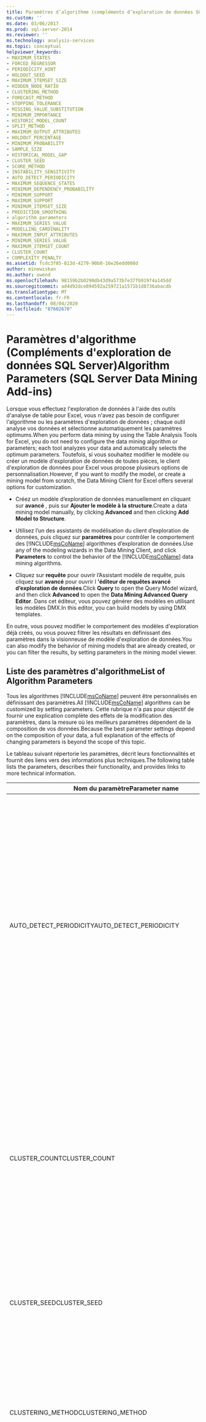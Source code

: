 ```yaml
---
title: Paramètres d’algorithme (compléments d’exploration de données SQL Server) | Microsoft Docs
ms.custom: ''
ms.date: 03/06/2017
ms.prod: sql-server-2014
ms.reviewer: ''
ms.technology: analysis-services
ms.topic: conceptual
helpviewer_keywords:
- MAXIMUM_STATES
- FORCED_REGRESSOR
- PERIODICITY_HINT
- HOLDOUT_SEED
- MAXIMUM_ITEMSET_SIZE
- HIDDEN_NODE_RATIO
- CLUSTERING_METHOD
- FORECAST_METHOD
- STOPPING_TOLERANCE
- MISSING_VALUE_SUBSTITUTION
- MINIMUM_IMPORTANCE
- HISTORIC_MODEL_COUNT
- SPLIT_METHOD
- MAXIMUM_OUTPUT_ATTRIBUTES
- HOLDOUT_PERCENTAGE
- MINIMUM_PROBABILITY
- SAMPLE_SIZE
- HISTORICAL_MODEL_GAP
- CLUSTER_SEED
- SCORE_METHOD
- INSTABILITY_SENSITIVITY
- AUTO_DETECT_PERIODICITY
- MAXIMUM_SEQUENCE_STATES
- MINIMUM_DEPENDENCY_PROBABILITY
- MINIMUM_SUPPORT
- MAXIMUM_SUPPORT
- MINIMUM_ITEMSET_SIZE
- PREDICTION_SMOOTHING
- algorithm parameters
- MAXIMUM_SERIES_VALUE
- MODELLING_CARDINALITY
- MAXIMUM_INPUT_ATTRIBUTES
- MINIMUM_SERIES_VALUE
- MAXIMUM_ITEMSET_COUNT
- CLUSTER_COUNT
- COMPLEXITY_PENALTY
ms.assetid: fcdc3f85-813d-4279-90b0-16e26edd008d
author: minewiskan
ms.author: owend
ms.openlocfilehash: 98159b2b0290db43d9a573b7e37fb919f4a145dd
ms.sourcegitcommit: ad4d92dce894592a259721a1571b1d8736abacdb
ms.translationtype: MT
ms.contentlocale: fr-FR
ms.lasthandoff: 08/04/2020
ms.locfileid: "87602670"
---
```

# <a name="algorithm-parameters-sql-server-data-mining-add-ins"></a><span data-ttu-id="6d49e-102">Paramètres d'algorithme (Compléments d'exploration de données SQL Server)</span><span class="sxs-lookup"><span data-stu-id="6d49e-102">Algorithm Parameters (SQL Server Data Mining Add-ins)</span></span>
  <span data-ttu-id="6d49e-103">Lorsque vous effectuez l'exploration de données à l'aide des outils d'analyse de table pour Excel, vous n'avez pas besoin de configurer l'algorithme ou les paramètres d'exploration de données ; chaque outil analyse vos données et sélectionne automatiquement les paramètres optimums.</span><span class="sxs-lookup"><span data-stu-id="6d49e-103">When you perform data mining by using the Table Analysis Tools for Excel, you do not need to configure the data mining algorithm or parameters; each tool analyzes your data and automatically selects the optimum parameters.</span></span> <span data-ttu-id="6d49e-104">Toutefois, si vous souhaitez modifier le modèle ou créer un modèle d'exploration de données de toutes pièces, le client d'exploration de données pour Excel vous propose plusieurs options de personnalisation.</span><span class="sxs-lookup"><span data-stu-id="6d49e-104">However, if you want to modify the model, or create a mining model from scratch, the Data Mining Client for Excel offers several options for customization.</span></span>  
  
-   <span data-ttu-id="6d49e-105">Créez un modèle d’exploration de données manuellement en cliquant sur **avancé** , puis sur **Ajouter le modèle à la structure**.</span><span class="sxs-lookup"><span data-stu-id="6d49e-105">Create a data mining model manually, by clicking **Advanced** and then clicking **Add Model to Structure**.</span></span>  
  
-   <span data-ttu-id="6d49e-106">Utilisez l’un des assistants de modélisation du client d’exploration de données, puis cliquez sur **paramètres** pour contrôler le comportement des [!INCLUDE[msCoName](../includes/msconame-md.md)] algorithmes d’exploration de données.</span><span class="sxs-lookup"><span data-stu-id="6d49e-106">Use any of the modeling wizards in the Data Mining Client, and click **Parameters** to control the behavior of the [!INCLUDE[msCoName](../includes/msconame-md.md)] data mining algorithms.</span></span>  
  
-   <span data-ttu-id="6d49e-107">Cliquez sur **requête** pour ouvrir l’Assistant modèle de requête, puis cliquez sur **avancé** pour ouvrir l **'éditeur de requêtes avancé d’exploration de données**.</span><span class="sxs-lookup"><span data-stu-id="6d49e-107">Click **Query** to open the Query Model wizard, and then click **Advanced** to open the **Data Mining Advanced Query Editor**.</span></span> <span data-ttu-id="6d49e-108">Dans cet éditeur, vous pouvez générer des modèles en utilisant les modèles DMX.</span><span class="sxs-lookup"><span data-stu-id="6d49e-108">In this editor, you can build models by using DMX templates.</span></span>  
  
 <span data-ttu-id="6d49e-109">En outre, vous pouvez modifier le comportement des modèles d'exploration déjà créés, ou vous pouvez filtrer les résultats en définissant des paramètres dans la visionneuse de modèle d'exploration de données.</span><span class="sxs-lookup"><span data-stu-id="6d49e-109">You can also modify the behavior of mining models that are already created, or you can filter the results, by setting parameters in the mining model viewer.</span></span>  
  
## <a name="list-of-algorithm-parameters"></a><span data-ttu-id="6d49e-110">Liste des paramètres d'algorithme</span><span class="sxs-lookup"><span data-stu-id="6d49e-110">List of Algorithm Parameters</span></span>  
 <span data-ttu-id="6d49e-111">Tous les algorithmes [!INCLUDE[msCoName](../includes/msconame-md.md)] peuvent être personnalisés en définissant des paramètres.</span><span class="sxs-lookup"><span data-stu-id="6d49e-111">All [!INCLUDE[msCoName](../includes/msconame-md.md)] algorithms can be customized by setting parameters.</span></span> <span data-ttu-id="6d49e-112">Cette rubrique n'a pas pour objectif de fournir une explication complète des effets de la modification des paramètres, dans la mesure où les meilleurs paramètres dépendent de la composition de vos données.</span><span class="sxs-lookup"><span data-stu-id="6d49e-112">Because the best parameter settings depend on the composition of your data, a full explanation of the effects of changing parameters is beyond the scope of this topic.</span></span>  
  
 <span data-ttu-id="6d49e-113">Le tableau suivant répertorie les paramètres, décrit leurs fonctionnalités et fournit des liens vers des informations plus techniques.</span><span class="sxs-lookup"><span data-stu-id="6d49e-113">The following table lists the parameters, describes their functionality, and provides links to more technical information.</span></span>  
  
|<span data-ttu-id="6d49e-114">Nom du paramètre</span><span class="sxs-lookup"><span data-stu-id="6d49e-114">Parameter name</span></span>|<span data-ttu-id="6d49e-115">Utilisé dans</span><span class="sxs-lookup"><span data-stu-id="6d49e-115">Used in</span></span>|<span data-ttu-id="6d49e-116">Description</span><span class="sxs-lookup"><span data-stu-id="6d49e-116">Description</span></span>|  
|--------------------|-------------|-----------------|  
|<span data-ttu-id="6d49e-117">AUTO_DETECT_PERIODICITY</span><span class="sxs-lookup"><span data-stu-id="6d49e-117">AUTO_DETECT_PERIODICITY</span></span>|<span data-ttu-id="6d49e-118">Algorithme MTS (Microsoft Time Series)</span><span class="sxs-lookup"><span data-stu-id="6d49e-118">Microsoft Time Series Algorithm</span></span>|<span data-ttu-id="6d49e-119">Spécifie une valeur numérique comprise entre 0 et 1 utilisée pour détecter la périodicité.</span><span class="sxs-lookup"><span data-stu-id="6d49e-119">Specifies a numeric value between 0 and 1 that is used to detect periodicity.</span></span> <span data-ttu-id="6d49e-120">Une valeur proche de 1 favorise la découverte de nombreux modèles quasi-périodiques et la génération automatique d'indications de périodicité.</span><span class="sxs-lookup"><span data-stu-id="6d49e-120">Setting this value closer to 1 favors the discovery of many near-periodic patterns and the automatic generation of periodicity hints.</span></span> <span data-ttu-id="6d49e-121">Le traitement d'un grand nombre d'indications de périodicité est susceptible d'allonger de façon significative les durées d'apprentissage des modèles et de produire des modèles plus précis.</span><span class="sxs-lookup"><span data-stu-id="6d49e-121">Dealing with many periodicity hints will likely lead to significantly longer model training times and more accurate models.</span></span> <span data-ttu-id="6d49e-122">Si la valeur est proche de 0, la périodicité n'est détectée que pour les données fortement périodiques.</span><span class="sxs-lookup"><span data-stu-id="6d49e-122">If the value is closer to 0, periodicity is detected only for strongly periodic data.</span></span><br /><br /> <span data-ttu-id="6d49e-123">La valeur par défaut est 0,6.</span><span class="sxs-lookup"><span data-stu-id="6d49e-123">The default is 0.6.</span></span>|  
|<span data-ttu-id="6d49e-124">CLUSTER_COUNT</span><span class="sxs-lookup"><span data-stu-id="6d49e-124">CLUSTER_COUNT</span></span>|<span data-ttu-id="6d49e-125">Algorithme de clustering Microsoft</span><span class="sxs-lookup"><span data-stu-id="6d49e-125">Microsoft Clustering Algorithm</span></span><br /><br /> <span data-ttu-id="6d49e-126">Algorithme MSC (Microsoft Sequence Clustering)</span><span class="sxs-lookup"><span data-stu-id="6d49e-126">Microsoft Sequence Clustering Algorithm</span></span>|<span data-ttu-id="6d49e-127">Spécifie le nombre approximatif de clusters que l'algorithme doit générer.</span><span class="sxs-lookup"><span data-stu-id="6d49e-127">Specifies the approximate number of clusters to be built by the algorithm.</span></span> <span data-ttu-id="6d49e-128">S'il est impossible de générer ce nombre approximatif de clusters à partir des données, l'algorithme génère autant de clusters que possible.</span><span class="sxs-lookup"><span data-stu-id="6d49e-128">If the approximate number of clusters cannot be built from the data, the algorithm builds as many clusters as possible.</span></span> <span data-ttu-id="6d49e-129">Si le paramètre CLUSTER_COUNT est défini à 0, l'algorithme utilise des valeurs heuristiques pour déterminer de manière optimale le nombre de clusters à générer.</span><span class="sxs-lookup"><span data-stu-id="6d49e-129">Setting the CLUSTER_COUNT to 0 causes the algorithm to use heuristics to best determine the number of clusters to build.</span></span><br /><br /> <span data-ttu-id="6d49e-130">La valeur par défaut est de 10.</span><span class="sxs-lookup"><span data-stu-id="6d49e-130">The default is 10.</span></span>|  
|<span data-ttu-id="6d49e-131">CLUSTER_SEED</span><span class="sxs-lookup"><span data-stu-id="6d49e-131">CLUSTER_SEED</span></span>|<span data-ttu-id="6d49e-132">Algorithme de clustering Microsoft</span><span class="sxs-lookup"><span data-stu-id="6d49e-132">Microsoft Clustering Algorithm</span></span>|<span data-ttu-id="6d49e-133">Spécifie la valeur de départ utilisée pour générer de façon aléatoire des clusters pour le stade initial de construction d'un modèle.</span><span class="sxs-lookup"><span data-stu-id="6d49e-133">Specifies the seed number that is used to randomly generate clusters for the initial stage of model building.</span></span><br /><br /> <span data-ttu-id="6d49e-134">La valeur par défaut est 0.</span><span class="sxs-lookup"><span data-stu-id="6d49e-134">The default is 0.</span></span>|  
|<span data-ttu-id="6d49e-135">CLUSTERING_METHOD</span><span class="sxs-lookup"><span data-stu-id="6d49e-135">CLUSTERING_METHOD</span></span>|<span data-ttu-id="6d49e-136">Algorithme de clustering Microsoft</span><span class="sxs-lookup"><span data-stu-id="6d49e-136">Microsoft Clustering Algorithm</span></span>|<span data-ttu-id="6d49e-137">Spécifie la méthode de clustering que doit utiliser l'algorithme.</span><span class="sxs-lookup"><span data-stu-id="6d49e-137">Specifies the clustering method for the algorithm to use.</span></span> <span data-ttu-id="6d49e-138">Les méthodes de clustering disponibles sont les suivantes : EM évolutif (1), EM non évolutif (2), K-means évolutif (3) ou K-means non évolutif (4).</span><span class="sxs-lookup"><span data-stu-id="6d49e-138">The following clustering methods are available: scalable EM (1), non-scalable EM (2), scalable K-Means (3), and non-scalable K-Means (4).</span></span><br /><br /> <span data-ttu-id="6d49e-139">La valeur par défaut est 1.</span><span class="sxs-lookup"><span data-stu-id="6d49e-139">The default is 1.</span></span>|  
|<span data-ttu-id="6d49e-140">COMPLEXITY_PENALTY</span><span class="sxs-lookup"><span data-stu-id="6d49e-140">COMPLEXITY_PENALTY</span></span>|<span data-ttu-id="6d49e-141">Algorithme MDT (Microsoft Decision Trees)</span><span class="sxs-lookup"><span data-stu-id="6d49e-141">Microsoft Decision Trees Algorithm</span></span><br /><br /> <span data-ttu-id="6d49e-142">Algorithme MTS (Microsoft Time Series)</span><span class="sxs-lookup"><span data-stu-id="6d49e-142">Microsoft Time Series Algorithm</span></span>|<span data-ttu-id="6d49e-143">Contrôle la croissance de l'arbre de décision.</span><span class="sxs-lookup"><span data-stu-id="6d49e-143">Controls the growth of the decision tree.</span></span> <span data-ttu-id="6d49e-144">Une valeur faible entraîne l'augmentation du nombre de fractionnements, alors qu'une valeur élevée entraîne la diminution du nombre de fractionnements.</span><span class="sxs-lookup"><span data-stu-id="6d49e-144">A low value increases the number of splits, and a high value decreases the number of splits.</span></span> <span data-ttu-id="6d49e-145">La valeur par défaut dépend du nombre d'attributs pour un modèle particulier, comme cela est décrit dans la liste suivante :</span><span class="sxs-lookup"><span data-stu-id="6d49e-145">The default value is based on the number of attributes for a particular model, as described in the following list:</span></span><br /><br /> <span data-ttu-id="6d49e-146">De 1 à 9 attributs, la valeur par défaut est égale à 0,5.</span><span class="sxs-lookup"><span data-stu-id="6d49e-146">For 1 through 9 attributes, the default is 0.5.</span></span><br /><br /> <span data-ttu-id="6d49e-147">De 10 à 99 attributs, la valeur par défaut est égale à 0,9.</span><span class="sxs-lookup"><span data-stu-id="6d49e-147">For 10 through 99 attributes, the default is 0.9.</span></span><br /><br /> <span data-ttu-id="6d49e-148">À partir de 100 attributs, la valeur par défaut est égale à 0,99.</span><span class="sxs-lookup"><span data-stu-id="6d49e-148">For 100 or more attributes, the default is 0.99.</span></span><br /><br /> <span data-ttu-id="6d49e-149">Remarque : dans les modèles de série chronologique, ce paramètre s’applique uniquement aux modèles générés à l’aide de l’algorithme ARTxp ou aux modèles mixtes.</span><span class="sxs-lookup"><span data-stu-id="6d49e-149">Note: In time series models, this parameter applies only to models that are built by using the ARTxp algorithm, or to mixed models.</span></span>|  
|<span data-ttu-id="6d49e-150">FORCED_REGRESSOR</span><span class="sxs-lookup"><span data-stu-id="6d49e-150">FORCED_REGRESSOR</span></span>|<span data-ttu-id="6d49e-151">Algorithme MDT (Microsoft Decision Trees)</span><span class="sxs-lookup"><span data-stu-id="6d49e-151">Microsoft Decision Trees Algorithm</span></span><br /><br /> <span data-ttu-id="6d49e-152">Algorithme MLR (Microsoft Linear Regression)</span><span class="sxs-lookup"><span data-stu-id="6d49e-152">Microsoft Linear Regression Algorithm</span></span>|<span data-ttu-id="6d49e-153">Force l'algorithme à utiliser les colonnes indiquées comme régresseurs, quelle que soit leur importance, telle que calculée par l'algorithme.</span><span class="sxs-lookup"><span data-stu-id="6d49e-153">Forces the algorithm to use the indicated columns as regressors, regardless of the importance of the columns as calculated by the algorithm.</span></span><br /><br /> <span data-ttu-id="6d49e-154">Remarque : ce paramètre est utilisé uniquement pour les arbres de décision qui prédisent un attribut continu.</span><span class="sxs-lookup"><span data-stu-id="6d49e-154">Note: This parameter is only used for decision trees that are predicting a continuous attribute.</span></span> <span data-ttu-id="6d49e-155">Par définition, un modèle de régression linéaire est un cas spécial d'arbres de décision qui prédit des attributs continus.</span><span class="sxs-lookup"><span data-stu-id="6d49e-155">By definition, a linear regression model is a special case of decision trees that predicts continuous attributes.</span></span> <span data-ttu-id="6d49e-156">Toutefois, un modèle d'arbre de décision peut contenir un nœud qui représente une formule de régression linéaire.</span><span class="sxs-lookup"><span data-stu-id="6d49e-156">However, any decision tree model can contain a node that represents a linear regression formula.</span></span>|  
|<span data-ttu-id="6d49e-157">FORECAST_METHOD</span><span class="sxs-lookup"><span data-stu-id="6d49e-157">FORECAST_METHOD</span></span>|<span data-ttu-id="6d49e-158">Algorithme MTS (Microsoft Time Series)</span><span class="sxs-lookup"><span data-stu-id="6d49e-158">Microsoft Time Series Algorithm</span></span>|<span data-ttu-id="6d49e-159">Indique si les prédictions doivent être faites à l'aide de l'algorithme ARTxp, de l'algorithme ARIMA ou d'une combinaison des deux.</span><span class="sxs-lookup"><span data-stu-id="6d49e-159">Indicates whether predictions should be made using the ARTxp algorithm, the ARIMA algorithm, or a combination of both.</span></span><br /><br /> <span data-ttu-id="6d49e-160">La valeur par défaut MIXED.</span><span class="sxs-lookup"><span data-stu-id="6d49e-160">The default is MIXED.</span></span>|  
|<span data-ttu-id="6d49e-161">HIDDEN_NODE_RATIO</span><span class="sxs-lookup"><span data-stu-id="6d49e-161">HIDDEN_NODE_RATIO</span></span>|<span data-ttu-id="6d49e-162">Microsoft Neural Network Algorithm</span><span class="sxs-lookup"><span data-stu-id="6d49e-162">Microsoft Neural Network Algorithm</span></span>|<span data-ttu-id="6d49e-163">Spécifie le taux de neurones cachés par rapport aux neurones d'entrée et de sortie.</span><span class="sxs-lookup"><span data-stu-id="6d49e-163">Specifies the ratio of hidden neurons to input and output neurons.</span></span> <span data-ttu-id="6d49e-164">La formule suivante détermine le nombre initial de neurones dans la couche masquée :</span><span class="sxs-lookup"><span data-stu-id="6d49e-164">The following formula determines the initial number of neurons in the hidden layer:</span></span><br /><br /> <span data-ttu-id="6d49e-165">HIDDEN_NODE_RATIO \* SQRT (total neurones d’entrée \* total neurones de sortie)</span><span class="sxs-lookup"><span data-stu-id="6d49e-165">HIDDEN_NODE_RATIO \* SQRT(Total input neurons \* Total output neurons)</span></span><br /><br /> <span data-ttu-id="6d49e-166">La valeur par défaut est 4,0.</span><span class="sxs-lookup"><span data-stu-id="6d49e-166">The default value is 4.0.</span></span>|  
|<span data-ttu-id="6d49e-167">HISTORIC_MODEL_COUNT</span><span class="sxs-lookup"><span data-stu-id="6d49e-167">HISTORIC_MODEL_COUNT</span></span>|<span data-ttu-id="6d49e-168">Algorithme MTS (Microsoft Time Series)</span><span class="sxs-lookup"><span data-stu-id="6d49e-168">Microsoft Time Series Algorithm</span></span>|<span data-ttu-id="6d49e-169">Spécifie le nombre de modèles historiques qui seront construits.</span><span class="sxs-lookup"><span data-stu-id="6d49e-169">Specifies the number of historic models that will be built.</span></span><br /><br /> <span data-ttu-id="6d49e-170">La valeur par défaut est 1.</span><span class="sxs-lookup"><span data-stu-id="6d49e-170">The default is 1.</span></span>|  
|<span data-ttu-id="6d49e-171">HISTORICAL_MODEL_GAP</span><span class="sxs-lookup"><span data-stu-id="6d49e-171">HISTORICAL_MODEL_GAP</span></span>|<span data-ttu-id="6d49e-172">Algorithme MTS (Microsoft Time Series)</span><span class="sxs-lookup"><span data-stu-id="6d49e-172">Microsoft Time Series Algorithm</span></span>|<span data-ttu-id="6d49e-173">Spécifie le décalage dans le temps entre deux modèles historiques successifs.</span><span class="sxs-lookup"><span data-stu-id="6d49e-173">Specifies the time lag between two consecutive historic models.</span></span> <span data-ttu-id="6d49e-174">Par exemple, la valeur g produit des modèles historiques générés pour des données tronquées par tranches de temps à des intervalles de g, 2\*g, 3\*g et ainsi de suite.</span><span class="sxs-lookup"><span data-stu-id="6d49e-174">For example, setting this value to g causes historic models to be built for data that is truncated by time slices at intervals of g, 2\*g, 3\*g, and so on.</span></span><br /><br /> <span data-ttu-id="6d49e-175">La valeur par défaut est de 10.</span><span class="sxs-lookup"><span data-stu-id="6d49e-175">The default is 10.</span></span>|  
|<span data-ttu-id="6d49e-176">HOLDOUT_PERCENTAGE</span><span class="sxs-lookup"><span data-stu-id="6d49e-176">HOLDOUT_PERCENTAGE</span></span>|<span data-ttu-id="6d49e-177">Algorithme MLR (Microsoft Logistic Regression)</span><span class="sxs-lookup"><span data-stu-id="6d49e-177">Microsoft Logistic Regression Algorithm</span></span><br /><br /> <span data-ttu-id="6d49e-178">Microsoft Neural Network Algorithm</span><span class="sxs-lookup"><span data-stu-id="6d49e-178">Microsoft Neural Network Algorithm</span></span>|<span data-ttu-id="6d49e-179">Spécifie le pourcentage de cas extraits des données d'apprentissage pour calculer l'erreur d'exclusion, qui constitue l'un des critères d'arrêt pendant l'apprentissage du modèle d'exploration de données.</span><span class="sxs-lookup"><span data-stu-id="6d49e-179">Specifies the percentage of cases within the training data used to calculate the holdout error, which is used as part of the stopping criteria while training the mining model.</span></span><br /><br /> <span data-ttu-id="6d49e-180">La valeur par défaut est 30.</span><span class="sxs-lookup"><span data-stu-id="6d49e-180">The default value is 30.</span></span><br /><br /> <span data-ttu-id="6d49e-181">Remarque : ce paramètre est différent de la valeur du pourcentage de données d’exclusion qui s’applique à une structure d’exploration de données.</span><span class="sxs-lookup"><span data-stu-id="6d49e-181">Note: This parameter is different from the holdout percentage value that applies to a mining structure.</span></span>|  
|<span data-ttu-id="6d49e-182">HOLDOUT_SEED</span><span class="sxs-lookup"><span data-stu-id="6d49e-182">HOLDOUT_SEED</span></span>|<span data-ttu-id="6d49e-183">Algorithme MLR (Microsoft Logistic Regression)</span><span class="sxs-lookup"><span data-stu-id="6d49e-183">Microsoft Logistic Regression Algorithm</span></span><br /><br /> <span data-ttu-id="6d49e-184">Microsoft Neural Network Algorithm</span><span class="sxs-lookup"><span data-stu-id="6d49e-184">Microsoft Neural Network Algorithm</span></span>|<span data-ttu-id="6d49e-185">Spécifie un nombre qui est utilisé en tant que valeur de départ du générateur de nombres pseudo-aléatoires lorsque l'algorithme détermine de façon aléatoire les données d'exclusion.</span><span class="sxs-lookup"><span data-stu-id="6d49e-185">Specifies a number that is used to seed the pseudo-random generator when the algorithm randomly determines the holdout data.</span></span> <span data-ttu-id="6d49e-186">Si ce paramètre a la valeur 0, l'algorithme génère la valeur de départ en fonction du nom du modèle d'exploration de données, afin de garantir que le contenu du modèle reste inchangé pendant le retraitement.</span><span class="sxs-lookup"><span data-stu-id="6d49e-186">If this parameter is set to 0, the algorithm generates the seed based on the name of the mining model, to guarantee that the model content remains the same during reprocessing.</span></span><br /><br /> <span data-ttu-id="6d49e-187">La valeur par défaut est 0.</span><span class="sxs-lookup"><span data-stu-id="6d49e-187">The default value is 0.</span></span><br /><br /> <span data-ttu-id="6d49e-188">Remarque : ce paramètre est différent de la valeur de départ de données d’exclusion qui s’applique à une structure d’exploration de données.</span><span class="sxs-lookup"><span data-stu-id="6d49e-188">Note: This parameter is different from the holdout seed value that applies to a mining structure.</span></span>|  
|<span data-ttu-id="6d49e-189">INSTABILITY_SENSITIVITY</span><span class="sxs-lookup"><span data-stu-id="6d49e-189">INSTABILITY_SENSITIVITY</span></span>|<span data-ttu-id="6d49e-190">Algorithme MTS (Microsoft Time Series)</span><span class="sxs-lookup"><span data-stu-id="6d49e-190">Microsoft Time Series Algorithm</span></span>|<span data-ttu-id="6d49e-191">Contrôle le point où la variation de prédiction dépasse un certain seuil et l'algorithme ARTxp supprime les prédictions.</span><span class="sxs-lookup"><span data-stu-id="6d49e-191">Controls the point at which prediction variance exceeds a certain threshold and the ARTxp algorithm suppresses predictions.</span></span> <span data-ttu-id="6d49e-192">La valeur par défaut est 1.</span><span class="sxs-lookup"><span data-stu-id="6d49e-192">The default value is 1.</span></span><br /><br /> <span data-ttu-id="6d49e-193">Remarque : ce paramètre s’applique uniquement aux modèles mixtes ou aux modèles qui utilisent l’algorithme ARTxp.</span><span class="sxs-lookup"><span data-stu-id="6d49e-193">Note: This parameter applies only to mixed models or models that use the ARTxp algorithm.</span></span>|  
|<span data-ttu-id="6d49e-194">MAXIMUM_INPUT_ATTRIBUTES</span><span class="sxs-lookup"><span data-stu-id="6d49e-194">MAXIMUM_INPUT_ATTRIBUTES</span></span>|<span data-ttu-id="6d49e-195">Algorithme de clustering Microsoft</span><span class="sxs-lookup"><span data-stu-id="6d49e-195">Microsoft Clustering Algorithm</span></span><br /><br /> <span data-ttu-id="6d49e-196">Algorithme MDT (Microsoft Decision Trees)</span><span class="sxs-lookup"><span data-stu-id="6d49e-196">Microsoft Decision Trees Algorithm</span></span><br /><br /> <span data-ttu-id="6d49e-197">Algorithme MLR (Microsoft Linear Regression)</span><span class="sxs-lookup"><span data-stu-id="6d49e-197">Microsoft Linear Regression Algorithm</span></span><br /><br /> <span data-ttu-id="6d49e-198">Algorithme MNB (Microsoft Naïve Bayes)</span><span class="sxs-lookup"><span data-stu-id="6d49e-198">Microsoft Naïve Bayes Algorithm</span></span><br /><br /> <span data-ttu-id="6d49e-199">Microsoft Neural Network Algorithm</span><span class="sxs-lookup"><span data-stu-id="6d49e-199">Microsoft Neural Network Algorithm</span></span><br /><br /> <span data-ttu-id="6d49e-200">Algorithme MLR (Microsoft Logistic Regression)</span><span class="sxs-lookup"><span data-stu-id="6d49e-200">Microsoft Logistic Regression Algorithm</span></span>|<span data-ttu-id="6d49e-201">Spécifie le nombre d'attributs d'entrée que l'algorithme peut traiter avant d'appeler la sélection des fonctionnalités.</span><span class="sxs-lookup"><span data-stu-id="6d49e-201">Defines the number of input attributes that the algorithm can handle before it invokes feature selection.</span></span> <span data-ttu-id="6d49e-202">Attribuez à ce paramètre la valeur 0 pour désactiver la sélection des fonctionnalités.</span><span class="sxs-lookup"><span data-stu-id="6d49e-202">Set this value to 0 to turn off feature selection.</span></span><br /><br /> <span data-ttu-id="6d49e-203">La valeur par défaut est 255.</span><span class="sxs-lookup"><span data-stu-id="6d49e-203">The default is 255.</span></span>|  
|<span data-ttu-id="6d49e-204">MAXIMUM_ITEMSET_COUNT</span><span class="sxs-lookup"><span data-stu-id="6d49e-204">MAXIMUM_ITEMSET_COUNT</span></span>|<span data-ttu-id="6d49e-205">Algorithme Microsoft Association</span><span class="sxs-lookup"><span data-stu-id="6d49e-205">Microsoft Association Algorithm</span></span>|<span data-ttu-id="6d49e-206">Spécifie le nombre maximal de jeux d'éléments à produire.</span><span class="sxs-lookup"><span data-stu-id="6d49e-206">Specifies the maximum number of itemsets to produce.</span></span> <span data-ttu-id="6d49e-207">Si aucun nombre n'est spécifié, l'algorithme génère tous les jeux d'éléments possibles.</span><span class="sxs-lookup"><span data-stu-id="6d49e-207">If no number is specified, the algorithm generates all possible itemsets.</span></span><br /><br /> <span data-ttu-id="6d49e-208">La valeur par défaut est 200000.</span><span class="sxs-lookup"><span data-stu-id="6d49e-208">The default is 200000.</span></span>|  
|<span data-ttu-id="6d49e-209">MAXIMUM_ITEMSET_SIZE</span><span class="sxs-lookup"><span data-stu-id="6d49e-209">MAXIMUM_ITEMSET_SIZE</span></span>|<span data-ttu-id="6d49e-210">Algorithme Microsoft Association</span><span class="sxs-lookup"><span data-stu-id="6d49e-210">Microsoft Association Algorithm</span></span>|<span data-ttu-id="6d49e-211">Spécifie le nombre maximal d'éléments autorisés dans un jeu d'éléments.</span><span class="sxs-lookup"><span data-stu-id="6d49e-211">Specifies the maximum number of items that are allowed in an itemset.</span></span> <span data-ttu-id="6d49e-212">Une valeur de 0 spécifie qu'il n'y a pas de limite quant à la taille du jeu d'éléments.</span><span class="sxs-lookup"><span data-stu-id="6d49e-212">Setting this value to 0 specifies that there is no limit to the size of the itemset.</span></span><br /><br /> <span data-ttu-id="6d49e-213">La valeur par défaut est 3.</span><span class="sxs-lookup"><span data-stu-id="6d49e-213">The default is 3.</span></span>|  
|<span data-ttu-id="6d49e-214">MAXIMUM_OUTPUT_ATTRIBUTES</span><span class="sxs-lookup"><span data-stu-id="6d49e-214">MAXIMUM_OUTPUT_ATTRIBUTES</span></span>|<span data-ttu-id="6d49e-215">Algorithme MDT (Microsoft Decision Trees)</span><span class="sxs-lookup"><span data-stu-id="6d49e-215">Microsoft Decision Trees Algorithm</span></span><br /><br /> <span data-ttu-id="6d49e-216">Algorithme MLR (Microsoft Linear Regression)</span><span class="sxs-lookup"><span data-stu-id="6d49e-216">Microsoft Linear Regression Algorithm</span></span><br /><br /> <span data-ttu-id="6d49e-217">Algorithme MLR (Microsoft Logistic Regression)</span><span class="sxs-lookup"><span data-stu-id="6d49e-217">Microsoft Logistic Regression Algorithm</span></span><br /><br /> <span data-ttu-id="6d49e-218">Algorithme MNB (Microsoft Naïve Bayes)</span><span class="sxs-lookup"><span data-stu-id="6d49e-218">Microsoft Naïve Bayes Algorithm</span></span><br /><br /> <span data-ttu-id="6d49e-219">Microsoft Neural Network Algorithm</span><span class="sxs-lookup"><span data-stu-id="6d49e-219">Microsoft Neural Network Algorithm</span></span>|<span data-ttu-id="6d49e-220">Spécifie le nombre d'attributs de sortie que l'algorithme peut traiter avant d'appeler la sélection des fonctionnalités.</span><span class="sxs-lookup"><span data-stu-id="6d49e-220">Defines the number of output attributes that the algorithm can handle before it invokes feature selection.</span></span> <span data-ttu-id="6d49e-221">Attribuez à ce paramètre la valeur 0 pour désactiver la sélection des fonctionnalités.</span><span class="sxs-lookup"><span data-stu-id="6d49e-221">Set this value to 0 to turn off feature selection.</span></span><br /><br /> <span data-ttu-id="6d49e-222">La valeur par défaut est 255.</span><span class="sxs-lookup"><span data-stu-id="6d49e-222">The default is 255.</span></span>|  
|<span data-ttu-id="6d49e-223">MAXIMUM_SEQUENCE_STATES</span><span class="sxs-lookup"><span data-stu-id="6d49e-223">MAXIMUM_SEQUENCE_STATES</span></span>|<span data-ttu-id="6d49e-224">Algorithme MSC (Microsoft Sequence Clustering)</span><span class="sxs-lookup"><span data-stu-id="6d49e-224">Microsoft Sequence Clustering Algorithm</span></span>|<span data-ttu-id="6d49e-225">Spécifie le nombre maximal d'états qu'une séquence peut posséder.</span><span class="sxs-lookup"><span data-stu-id="6d49e-225">Specifies the maximum number of states that a sequence can have.</span></span> <span data-ttu-id="6d49e-226">Si cette valeur est supérieure à 100, l'algorithme peut créer un modèle qui ne fournit pas d'informations significatives.</span><span class="sxs-lookup"><span data-stu-id="6d49e-226">Setting this value to a number greater than 100 may cause the algorithm to create a model that does not provide meaningful information.</span></span><br /><br /> <span data-ttu-id="6d49e-227">La valeur par défaut est 64.</span><span class="sxs-lookup"><span data-stu-id="6d49e-227">The default is 64.</span></span>|  
|<span data-ttu-id="6d49e-228">MAXIMUM_SERIES_VALUE</span><span class="sxs-lookup"><span data-stu-id="6d49e-228">MAXIMUM_SERIES_VALUE</span></span>|<span data-ttu-id="6d49e-229">Algorithme MTS (Microsoft Time Series)</span><span class="sxs-lookup"><span data-stu-id="6d49e-229">Microsoft Time Series Algorithm</span></span>|<span data-ttu-id="6d49e-230">Spécifie la valeur maximale à utiliser pour les prédictions.</span><span class="sxs-lookup"><span data-stu-id="6d49e-230">Specifies the maximum value to use for predictions.</span></span> <span data-ttu-id="6d49e-231">Ce paramètre est utilisé, avec MINIMUM_SERIES_VALUE, pour limiter les prédictions à certaines plages attendues.</span><span class="sxs-lookup"><span data-stu-id="6d49e-231">This parameter is used, together with MINIMUM_SERIES_VALUE, to constrain the predictions to some expected range.</span></span> <span data-ttu-id="6d49e-232">Par exemple, vous pouvez spécifier que le volume de ventes prédites pour un jour ne doit jamais dépasser le nombre de produits dans l'inventaire.</span><span class="sxs-lookup"><span data-stu-id="6d49e-232">For example, you can specify that the predicted sales quantity for any day should never exceed the number of products in inventory.</span></span>|  
|<span data-ttu-id="6d49e-233">MAXIMUM_STATES</span><span class="sxs-lookup"><span data-stu-id="6d49e-233">MAXIMUM_STATES</span></span>|<span data-ttu-id="6d49e-234">Algorithme de clustering Microsoft</span><span class="sxs-lookup"><span data-stu-id="6d49e-234">Microsoft Clustering Algorithm</span></span><br /><br /> <span data-ttu-id="6d49e-235">Microsoft Neural Network Algorithm</span><span class="sxs-lookup"><span data-stu-id="6d49e-235">Microsoft Neural Network Algorithm</span></span><br /><br /> <span data-ttu-id="6d49e-236">Algorithme MSC (Microsoft Sequence Clustering)</span><span class="sxs-lookup"><span data-stu-id="6d49e-236">Microsoft Sequence Clustering Algorithm</span></span>|<span data-ttu-id="6d49e-237">Spécifie le nombre maximal d'états d'attribut que l'algorithme prend en charge.</span><span class="sxs-lookup"><span data-stu-id="6d49e-237">Specifies the maximum number of attribute states that the algorithm supports.</span></span> <span data-ttu-id="6d49e-238">Si le nombre d’États d’un attribut est supérieur au nombre maximal d’États, l’algorithme utilise les États les plus populaires de l’attribut et ignore les États restants.</span><span class="sxs-lookup"><span data-stu-id="6d49e-238">If the number of states that an attribute has is larger than the maximum number of states, the algorithm uses the attribute's most popular states and ignores the remaining states.</span></span><br /><br /> <span data-ttu-id="6d49e-239">La valeur par défaut est 100.</span><span class="sxs-lookup"><span data-stu-id="6d49e-239">The default is 100.</span></span>|  
|<span data-ttu-id="6d49e-240">MAXIMUM_SUPPORT</span><span class="sxs-lookup"><span data-stu-id="6d49e-240">MAXIMUM_SUPPORT</span></span>|<span data-ttu-id="6d49e-241">Algorithme Microsoft Association</span><span class="sxs-lookup"><span data-stu-id="6d49e-241">Microsoft Association Algorithm</span></span>|<span data-ttu-id="6d49e-242">Spécifie le nombre maximal de cas pour lesquels un jeu d'éléments peut bénéficier d'un support.</span><span class="sxs-lookup"><span data-stu-id="6d49e-242">Specifies the maximum number of cases in which an itemset can have support.</span></span> <span data-ttu-id="6d49e-243">Une valeur inférieure à 1 représente un pourcentage du nombre total de cas.</span><span class="sxs-lookup"><span data-stu-id="6d49e-243">If this value is less than 1, the value represents a percentage of the total cases.</span></span> <span data-ttu-id="6d49e-244">Si cette valeur est supérieure à 1, elle représente le nombre absolu de cas pouvant contenir le jeu d'éléments.</span><span class="sxs-lookup"><span data-stu-id="6d49e-244">If this value is greater than 1, the value represents the absolute number of cases that can contain the itemset.</span></span><br /><br /> <span data-ttu-id="6d49e-245">La valeur par défaut est 1.</span><span class="sxs-lookup"><span data-stu-id="6d49e-245">The default is 1.</span></span>|  
|<span data-ttu-id="6d49e-246">MINIMUM_IMPORTANCE</span><span class="sxs-lookup"><span data-stu-id="6d49e-246">MINIMUM_IMPORTANCE</span></span>|<span data-ttu-id="6d49e-247">Algorithme Microsoft Association</span><span class="sxs-lookup"><span data-stu-id="6d49e-247">Microsoft Association Algorithm</span></span>|<span data-ttu-id="6d49e-248">Spécifie le seuil d'importance pour les règles d'association.</span><span class="sxs-lookup"><span data-stu-id="6d49e-248">Specifies the importance threshold for association rules.</span></span> <span data-ttu-id="6d49e-249">Les règles avec une importance inférieure à cette valeur sont filtrées.</span><span class="sxs-lookup"><span data-stu-id="6d49e-249">Rules with importance less than this value are filtered out.</span></span>|  
|<span data-ttu-id="6d49e-250">MINIMUM_ITEMSET_SIZE</span><span class="sxs-lookup"><span data-stu-id="6d49e-250">MINIMUM_ITEMSET_SIZE</span></span>|<span data-ttu-id="6d49e-251">Algorithme Microsoft Association</span><span class="sxs-lookup"><span data-stu-id="6d49e-251">Microsoft Association Algorithm</span></span>|<span data-ttu-id="6d49e-252">Spécifie le nombre minimal d'éléments autorisés dans un jeu d'éléments.</span><span class="sxs-lookup"><span data-stu-id="6d49e-252">Specifies the minimum number of items that are allowed in an itemset.</span></span><br /><br /> <span data-ttu-id="6d49e-253">La valeur par défaut est 1.</span><span class="sxs-lookup"><span data-stu-id="6d49e-253">The default is 1.</span></span>|  
|<span data-ttu-id="6d49e-254">MINIMUM_DEPENDENCY_PROBABILITY</span><span class="sxs-lookup"><span data-stu-id="6d49e-254">MINIMUM_DEPENDENCY_PROBABILITY</span></span>|<span data-ttu-id="6d49e-255">Algorithme MNB (Microsoft Naïve Bayes)</span><span class="sxs-lookup"><span data-stu-id="6d49e-255">Microsoft Naïve Bayes Algorithm</span></span>|<span data-ttu-id="6d49e-256">Spécifie la probabilité de dépendance minimale entre les attributs d'entrée et les attributs de sortie.</span><span class="sxs-lookup"><span data-stu-id="6d49e-256">Specifies the minimum dependency probability between input and output attributes.</span></span> <span data-ttu-id="6d49e-257">Cette valeur sert à limiter la taille du contenu généré par l'algorithme.</span><span class="sxs-lookup"><span data-stu-id="6d49e-257">This value is used to limit the size of the content that is generated by the algorithm.</span></span> <span data-ttu-id="6d49e-258">Cette propriété peut être définie entre 0 et 1.</span><span class="sxs-lookup"><span data-stu-id="6d49e-258">This property can be set from 0 to 1.</span></span> <span data-ttu-id="6d49e-259">Les plus grandes valeurs réduisent le nombre d'attributs dans le contenu du modèle.</span><span class="sxs-lookup"><span data-stu-id="6d49e-259">Larger values reduce the number of attributes in the content of the model.</span></span><br /><br /> <span data-ttu-id="6d49e-260">La valeur par défaut est 0.5.</span><span class="sxs-lookup"><span data-stu-id="6d49e-260">The default is 0.5.</span></span>|  
|<span data-ttu-id="6d49e-261">MINIMUM_PROBABILITY</span><span class="sxs-lookup"><span data-stu-id="6d49e-261">MINIMUM_PROBABILITY</span></span>|<span data-ttu-id="6d49e-262">Algorithme Microsoft Association</span><span class="sxs-lookup"><span data-stu-id="6d49e-262">Microsoft Association Algorithm</span></span>|<span data-ttu-id="6d49e-263">Spécifie la probabilité minimale qu'une règle ait la valeur True.</span><span class="sxs-lookup"><span data-stu-id="6d49e-263">Specifies the minimum probability that a rule is true.</span></span> <span data-ttu-id="6d49e-264">Par exemple, la valeur 0,5 spécifie qu'aucune règle présentant une probabilité inférieure à 50 % n'est générée.</span><span class="sxs-lookup"><span data-stu-id="6d49e-264">For example, setting this value to 0.5 specifies that no rule with less than fifty percent probability is generated.</span></span><br /><br /> <span data-ttu-id="6d49e-265">La valeur par défaut est 0,4.</span><span class="sxs-lookup"><span data-stu-id="6d49e-265">The default is 0.4.</span></span>|  
|<span data-ttu-id="6d49e-266">MINIMUM_SERIES_VALUE</span><span class="sxs-lookup"><span data-stu-id="6d49e-266">MINIMUM_SERIES_VALUE</span></span>|<span data-ttu-id="6d49e-267">Algorithme MTS (Microsoft Time Series)</span><span class="sxs-lookup"><span data-stu-id="6d49e-267">Microsoft Time Series Algorithm</span></span>|<span data-ttu-id="6d49e-268">Spécifie la contrainte inférieure pour toute prédiction de série chronologique.</span><span class="sxs-lookup"><span data-stu-id="6d49e-268">Specifies the lower constraint for any time series prediction.</span></span> <span data-ttu-id="6d49e-269">Les valeurs prédites ne seront jamais inférieures à cette contrainte.</span><span class="sxs-lookup"><span data-stu-id="6d49e-269">Predicted values will never be smaller than this constraint.</span></span>|  
|<span data-ttu-id="6d49e-270">MINIMUM_SUPPORT</span><span class="sxs-lookup"><span data-stu-id="6d49e-270">MINIMUM_SUPPORT</span></span>|<span data-ttu-id="6d49e-271">Algorithme Microsoft Association</span><span class="sxs-lookup"><span data-stu-id="6d49e-271">Microsoft Association Algorithm</span></span>|<span data-ttu-id="6d49e-272">Spécifie le nombre minimal de cas qui doivent contenir le jeu d'éléments avant que l'algorithme génère une règle.</span><span class="sxs-lookup"><span data-stu-id="6d49e-272">Specifies the minimum number of cases that must contain the itemset before the algorithm generates a rule.</span></span> <span data-ttu-id="6d49e-273">Attribuer à ce paramètre une valeur inférieure à 1 spécifie ce nombre minimal de cas comme un pourcentage du nombre total de cas.</span><span class="sxs-lookup"><span data-stu-id="6d49e-273">Setting this value to less than 1 specifies the minimum number of cases as a percentage of the total cases.</span></span> <span data-ttu-id="6d49e-274">Attribuer à ce paramètre une valeur entière supérieure à 1 spécifie le nombre minimal de cas comme le nombre absolu de cas qui doivent contenir le jeu d'éléments.</span><span class="sxs-lookup"><span data-stu-id="6d49e-274">Setting this value to a whole number greater than 1 specifies the minimum number of cases as the absolute number of cases that must contain the itemset.</span></span> <span data-ttu-id="6d49e-275">L'algorithme peut augmenter la valeur de ce paramètre, si la mémoire est limitée.</span><span class="sxs-lookup"><span data-stu-id="6d49e-275">The algorithm may increase the value of this parameter, if memory is limited.</span></span><br /><br /> <span data-ttu-id="6d49e-276">La valeur par défaut est 0,03.</span><span class="sxs-lookup"><span data-stu-id="6d49e-276">The default is 0.03.</span></span>|  
|<span data-ttu-id="6d49e-277">MINIMUM_SUPPORT</span><span class="sxs-lookup"><span data-stu-id="6d49e-277">MINIMUM_SUPPORT</span></span>|<span data-ttu-id="6d49e-278">Algorithme de clustering Microsoft</span><span class="sxs-lookup"><span data-stu-id="6d49e-278">Microsoft Clustering Algorithm</span></span>|<span data-ttu-id="6d49e-279">Spécifie le nombre minimal de cas dans chaque cluster.</span><span class="sxs-lookup"><span data-stu-id="6d49e-279">Specifies the minimum number of cases in each cluster.</span></span><br /><br /> <span data-ttu-id="6d49e-280">La valeur par défaut est 1.</span><span class="sxs-lookup"><span data-stu-id="6d49e-280">The default is 1.</span></span>|  
|<span data-ttu-id="6d49e-281">MINIMUM_SUPPORT</span><span class="sxs-lookup"><span data-stu-id="6d49e-281">MINIMUM_SUPPORT</span></span>|<span data-ttu-id="6d49e-282">Algorithme MDT (Microsoft Decision Trees)</span><span class="sxs-lookup"><span data-stu-id="6d49e-282">Microsoft Decision Trees Algorithm</span></span>|<span data-ttu-id="6d49e-283">Spécifie le nombre minimal de cas de nœud terminal requis pour générer un fractionnement dans l'arbre de décision.</span><span class="sxs-lookup"><span data-stu-id="6d49e-283">Determines the minimum number of leaf cases that is required to generate a split in the decision tree.</span></span><br /><br /> <span data-ttu-id="6d49e-284">La valeur par défaut est de 10.</span><span class="sxs-lookup"><span data-stu-id="6d49e-284">The default is 10.</span></span>|  
|<span data-ttu-id="6d49e-285">MINIMUM_SUPPORT</span><span class="sxs-lookup"><span data-stu-id="6d49e-285">MINIMUM_SUPPORT</span></span>|<span data-ttu-id="6d49e-286">Algorithme MSC (Microsoft Sequence Clustering)</span><span class="sxs-lookup"><span data-stu-id="6d49e-286">Microsoft Sequence Clustering Algorithm</span></span>|<span data-ttu-id="6d49e-287">Spécifie le nombre minimal de cas dans chaque cluster.</span><span class="sxs-lookup"><span data-stu-id="6d49e-287">Specifies the minimum number of cases in each cluster.</span></span><br /><br /> <span data-ttu-id="6d49e-288">La valeur par défaut est de 10.</span><span class="sxs-lookup"><span data-stu-id="6d49e-288">The default is 10.</span></span>|  
|<span data-ttu-id="6d49e-289">MINIMUM_SUPPORT</span><span class="sxs-lookup"><span data-stu-id="6d49e-289">MINIMUM_SUPPORT</span></span>|<span data-ttu-id="6d49e-290">Algorithme MTS (Microsoft Time Series)</span><span class="sxs-lookup"><span data-stu-id="6d49e-290">Microsoft Time Series Algorithm</span></span>|<span data-ttu-id="6d49e-291">Spécifie le nombre minimal de tranches de temps qui sont requises pour générer un fractionnement dans chaque arbre de série chronologique.</span><span class="sxs-lookup"><span data-stu-id="6d49e-291">Specifies the minimum number of time slices that are required to generate a split in each time series tree.</span></span><br /><br /> <span data-ttu-id="6d49e-292">La valeur par défaut est de 10.</span><span class="sxs-lookup"><span data-stu-id="6d49e-292">The default is 10.</span></span>|  
|<span data-ttu-id="6d49e-293">MISSING_VALUE_SUBSTITUTION</span><span class="sxs-lookup"><span data-stu-id="6d49e-293">MISSING_VALUE_SUBSTITUTION</span></span>|<span data-ttu-id="6d49e-294">Algorithme MTS (Microsoft Time Series)</span><span class="sxs-lookup"><span data-stu-id="6d49e-294">Microsoft Time Series Algorithm</span></span>|<span data-ttu-id="6d49e-295">Spécifie la méthode employée pour combler les vides dans les données d'historique.</span><span class="sxs-lookup"><span data-stu-id="6d49e-295">Specifies the method that is used to fill the gaps in historical data.</span></span> <span data-ttu-id="6d49e-296">Par défaut, les vides et les extrémités irréguliers ne sont pas autorisés dans les données.</span><span class="sxs-lookup"><span data-stu-id="6d49e-296">By default, irregular gaps or ragged edges in data are not allowed.</span></span> <span data-ttu-id="6d49e-297">Les méthodes suivantes peuvent être utilisées pour combler les extrémités ou vides irréguliers : utiliser la valeur précédente, utiliser la valeur moyenne ou utiliser une constante numérique spécifique.</span><span class="sxs-lookup"><span data-stu-id="6d49e-297">The following methods can be used to fill in irregular gaps or edges: use the previous value, use the mean value, or use a specific numeric constant.</span></span>|  
|<span data-ttu-id="6d49e-298">MODELLING_CARDINALITY</span><span class="sxs-lookup"><span data-stu-id="6d49e-298">MODELLING_CARDINALITY</span></span>|<span data-ttu-id="6d49e-299">Algorithme de clustering Microsoft</span><span class="sxs-lookup"><span data-stu-id="6d49e-299">Microsoft Clustering Algorithm</span></span>|<span data-ttu-id="6d49e-300">Spécifie le nombre d'exemples de modèles générés pendant le processus de clustering.</span><span class="sxs-lookup"><span data-stu-id="6d49e-300">Specifies the number of sample models that are constructed during the clustering process.</span></span><br /><br /> <span data-ttu-id="6d49e-301">La valeur par défaut est de 10.</span><span class="sxs-lookup"><span data-stu-id="6d49e-301">The default is 10.</span></span>|  
|<span data-ttu-id="6d49e-302">PERIODICITY_HINT</span><span class="sxs-lookup"><span data-stu-id="6d49e-302">PERIODICITY_HINT</span></span>|<span data-ttu-id="6d49e-303">Algorithme MTS (Microsoft Time Series)</span><span class="sxs-lookup"><span data-stu-id="6d49e-303">Microsoft Time Series Algorithm</span></span>|<span data-ttu-id="6d49e-304">Fournit à l'algorithme une indication de la périodicité des données.</span><span class="sxs-lookup"><span data-stu-id="6d49e-304">Provides a hint to the algorithm as to the periodicity of the data.</span></span> <span data-ttu-id="6d49e-305">Par exemple, si les ventes varient chaque année, et que l'unité de mesure de la série est le mois, la périodicité est égale à 12.</span><span class="sxs-lookup"><span data-stu-id="6d49e-305">For example, if sales vary by year, and the unit of measurement in the series is months, the periodicity is 12.</span></span> <span data-ttu-id="6d49e-306">Ce paramètre s'affiche sous la forme {n [, n]}, où n est un nombre positif.</span><span class="sxs-lookup"><span data-stu-id="6d49e-306">This parameter takes the format of {n [, n]}, where n is any positive number.</span></span> <span data-ttu-id="6d49e-307">Le n entre crochets [] est facultatif et peut être répété aussi souvent que nécessaire.</span><span class="sxs-lookup"><span data-stu-id="6d49e-307">The n within the brackets [] is optional and can be repeated as frequently as needed.</span></span><br /><br /> <span data-ttu-id="6d49e-308">Par défaut, il s’agit de {1}.</span><span class="sxs-lookup"><span data-stu-id="6d49e-308">The default is {1}.</span></span>|  
|<span data-ttu-id="6d49e-309">PREDICTION_SMOOTHING</span><span class="sxs-lookup"><span data-stu-id="6d49e-309">PREDICTION_SMOOTHING</span></span>|<span data-ttu-id="6d49e-310">Algorithme MTS (Microsoft Time Series)</span><span class="sxs-lookup"><span data-stu-id="6d49e-310">Microsoft Time Series Algorithm</span></span>|<span data-ttu-id="6d49e-311">Contrôle la fusion entre les algorithmes de série chronologique ARTXP et ARIMA.</span><span class="sxs-lookup"><span data-stu-id="6d49e-311">Controls the blend of ARTXP and ARIMA time series algorithms.</span></span> <span data-ttu-id="6d49e-312">La valeur spécifiée n'est valide que lorsque le paramètre FORECAST_METHOD a la valeur MIXED.</span><span class="sxs-lookup"><span data-stu-id="6d49e-312">The specified value is only valid when the FORECAST_METHOD parameter is set to MIXED.</span></span> <span data-ttu-id="6d49e-313">Les valeurs doivent être comprises entre 0 et 1.</span><span class="sxs-lookup"><span data-stu-id="6d49e-313">Values must be between 0 and 1.</span></span> <span data-ttu-id="6d49e-314">Si la valeur est 0, le modèle utilise uniquement ARTXP.</span><span class="sxs-lookup"><span data-stu-id="6d49e-314">If the value is 0, the model uses only ARTXP.</span></span> <span data-ttu-id="6d49e-315">Si la valeur est 1, le modèle utilise uniquement ARIMA.</span><span class="sxs-lookup"><span data-stu-id="6d49e-315">If the value is 1, the model uses only ARIMA.</span></span> <span data-ttu-id="6d49e-316">Une valeur plus proche à 0 indique une pondération plus importante pour ARTXP.</span><span class="sxs-lookup"><span data-stu-id="6d49e-316">A value closer to 0 is more heavily weighted to ARTXP.</span></span> <span data-ttu-id="6d49e-317">Une valeur plus proche à 1 indique une pondération plus importante pour ARIMA.</span><span class="sxs-lookup"><span data-stu-id="6d49e-317">A value closer to 1 is more heavily weighted to ARIMA.</span></span>|  
|<span data-ttu-id="6d49e-318">SAMPLE_SIZE</span><span class="sxs-lookup"><span data-stu-id="6d49e-318">SAMPLE_SIZE</span></span>|<span data-ttu-id="6d49e-319">Algorithme de clustering Microsoft</span><span class="sxs-lookup"><span data-stu-id="6d49e-319">Microsoft Clustering Algorithm</span></span>|<span data-ttu-id="6d49e-320">Spécifie le nombre de cas que l'algorithme utilise à chaque passage si l'une des méthodes de clustering évolutif est définie pour le paramètre CLUSTERING_METHOD.</span><span class="sxs-lookup"><span data-stu-id="6d49e-320">Specifies the number of cases that the algorithm uses on each pass if the CLUSTERING_METHOD parameter is set to one of the scalable clustering methods.</span></span> <span data-ttu-id="6d49e-321">Si la valeur 0 est attribuée au paramètre SAMPLE_SIZE, le jeu de données complet est organisé en clusters en un seul passage.</span><span class="sxs-lookup"><span data-stu-id="6d49e-321">Setting the SAMPLE_SIZE parameter to 0 will cause the whole dataset to be clustered in a single pass.</span></span> <span data-ttu-id="6d49e-322">Cela risque de créer des problèmes de mémoire et de performances.</span><span class="sxs-lookup"><span data-stu-id="6d49e-322">This can cause memory and performance issues.</span></span><br /><br /> <span data-ttu-id="6d49e-323">La valeur par défaut est 50000.</span><span class="sxs-lookup"><span data-stu-id="6d49e-323">The default is 50000.</span></span>|  
|<span data-ttu-id="6d49e-324">SAMPLE_SIZE</span><span class="sxs-lookup"><span data-stu-id="6d49e-324">SAMPLE_SIZE</span></span>|<span data-ttu-id="6d49e-325">Algorithme MLR (Microsoft Logistic Regression)</span><span class="sxs-lookup"><span data-stu-id="6d49e-325">Microsoft Logistic Regression Algorithm</span></span><br /><br /> <span data-ttu-id="6d49e-326">Microsoft Neural Network Algorithm</span><span class="sxs-lookup"><span data-stu-id="6d49e-326">Microsoft Neural Network Algorithm</span></span>|<span data-ttu-id="6d49e-327">Spécifie le nombre de cas à utiliser pour effectuer l'apprentissage du modèle.</span><span class="sxs-lookup"><span data-stu-id="6d49e-327">Specifies the number of cases to be used to train the model.</span></span> <span data-ttu-id="6d49e-328">Le fournisseur d'algorithme utilise soit ce nombre, soit le pourcentage du nombre total de cas qui ne sont pas inclus dans le pourcentage d'exclusion conformément au paramètre HOLDOUT_PERCENTAGE : c'est la valeur la plus faible qui est retenue.</span><span class="sxs-lookup"><span data-stu-id="6d49e-328">The algorithm provider uses either this number or the percentage of total of cases that are not included in the holdout percentage as specified by the HOLDOUT_PERCENTAGE parameter, whichever value is smaller.</span></span><br /><br /> <span data-ttu-id="6d49e-329">En d’autres termes, si HOLDOUT_PERCENTAGE a la valeur 30, l’algorithme utilise la valeur de ce paramètre ou une valeur égale à 70 % du nombre total de cas, en prenant la plus petite valeur des deux.</span><span class="sxs-lookup"><span data-stu-id="6d49e-329">In other words, if HOLDOUT_PERCENTAGE is set to 30, the algorithm will use either the value of this parameter, or a value that is equal to 70 percent of the total number of cases, whichever is smaller.</span></span><br /><br /> <span data-ttu-id="6d49e-330">La valeur par défaut est 10000.</span><span class="sxs-lookup"><span data-stu-id="6d49e-330">The default is 10000.</span></span>|  
|<span data-ttu-id="6d49e-331">SCORE_METHOD</span><span class="sxs-lookup"><span data-stu-id="6d49e-331">SCORE_METHOD</span></span>|<span data-ttu-id="6d49e-332">Algorithme MDT (Microsoft Decision Trees)</span><span class="sxs-lookup"><span data-stu-id="6d49e-332">Microsoft Decision Trees Algorithm</span></span>|<span data-ttu-id="6d49e-333">Spécifie la méthode utilisée pour calculer le résultat de la division.</span><span class="sxs-lookup"><span data-stu-id="6d49e-333">Determines the method that is used to calculate the split score.</span></span> <span data-ttu-id="6d49e-334">Les options disponibles sont les suivantes : Entropie (1), Bayésien avec a priori 2 (K2) ou Équivalent bayésien de Dirichlet avec a priori (3).</span><span class="sxs-lookup"><span data-stu-id="6d49e-334">The following options are available: (1) Entropy, (2) Bayesian with K2 Prior, or (3) Bayesian Dirichlet Equivalent (BDE) Prior.</span></span><br /><br /> <span data-ttu-id="6d49e-335">La valeur par défaut est 3.</span><span class="sxs-lookup"><span data-stu-id="6d49e-335">The default is 3.</span></span>|  
|<span data-ttu-id="6d49e-336">SPLIT_METHOD</span><span class="sxs-lookup"><span data-stu-id="6d49e-336">SPLIT_METHOD</span></span>|<span data-ttu-id="6d49e-337">Algorithme MDT (Microsoft Decision Trees)</span><span class="sxs-lookup"><span data-stu-id="6d49e-337">Microsoft Decision Trees Algorithm</span></span>|<span data-ttu-id="6d49e-338">Spécifie la méthode utilisée pour fractionner le nœud.</span><span class="sxs-lookup"><span data-stu-id="6d49e-338">Determines the method that is used to split the node.</span></span> <span data-ttu-id="6d49e-339">Les options disponibles sont les suivantes : Binaire (1), Complet (2) ou Les deux (3).</span><span class="sxs-lookup"><span data-stu-id="6d49e-339">The following options are available: Binary (1), Complete (2), or Both (3).</span></span><br /><br /> <span data-ttu-id="6d49e-340">La valeur par défaut est 3.</span><span class="sxs-lookup"><span data-stu-id="6d49e-340">The default is 3.</span></span>|  
|<span data-ttu-id="6d49e-341">STOPPING_TOLERANCE</span><span class="sxs-lookup"><span data-stu-id="6d49e-341">STOPPING_TOLERANCE</span></span>|<span data-ttu-id="6d49e-342">Références techniques relatives à l'algorithme de gestion de clusters Microsoft</span><span class="sxs-lookup"><span data-stu-id="6d49e-342">Microsoft Clustering Algorithm Technical Reference</span></span>|<span data-ttu-id="6d49e-343">Spécifie la valeur utilisée pour déterminer quand une convergence est atteinte et quand l'algorithme a terminé la construction du modèle.</span><span class="sxs-lookup"><span data-stu-id="6d49e-343">Specifies the value that is used to determine when convergence is reached and the algorithm is finished building the model.</span></span> <span data-ttu-id="6d49e-344">La convergence est atteinte lorsque le changement global dans les probabilités de clusters est inférieur au rapport du paramètre STOPPING_TOLERANCE divisé par la taille du modèle.</span><span class="sxs-lookup"><span data-stu-id="6d49e-344">Convergence is reached when the overall change in cluster probabilities is less than the ratio of the STOPPING_TOLERANCE parameter divided by the size of the model.</span></span><br /><br /> <span data-ttu-id="6d49e-345">La valeur par défaut est de 10.</span><span class="sxs-lookup"><span data-stu-id="6d49e-345">The default is 10.</span></span>|  
  
### <a name="comments"></a><span data-ttu-id="6d49e-346">Commentaires</span><span class="sxs-lookup"><span data-stu-id="6d49e-346">Comments</span></span>  
 <span data-ttu-id="6d49e-347">Pour plus d'informations sur les algorithmes, consultez la documentation en ligne de SQL Server.</span><span class="sxs-lookup"><span data-stu-id="6d49e-347">For additional detail about the algorithms, see SQL Server Books Online.</span></span>  
  
## <a name="see-also"></a><span data-ttu-id="6d49e-348">Voir aussi</span><span class="sxs-lookup"><span data-stu-id="6d49e-348">See Also</span></span>  
 [<span data-ttu-id="6d49e-349">Les algorithmes d’exploration de données &#40;SQL Server des compléments d’exploration de données&#41;</span><span class="sxs-lookup"><span data-stu-id="6d49e-349">Data Mining Algorithms &#40;SQL Server Data Mining Add-ins&#41;</span></span>](data-mining-algorithms-sql-server-data-mining-add-ins.md)  
  
  
